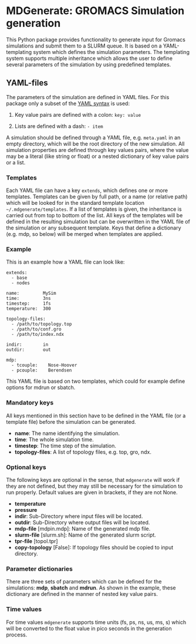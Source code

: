 # MDGenerate: GROMACS Simulation generation

This Python package provides functionality to generate input for Gromacs simulations
and submit them to a SLURM queue.
It is based on a YAML-templating system which defines the simulation parameters.
The templating system supports multiple inheritance which allows the user to define
several parameters of the simulation by using predefined templates.

## YAML-files

The parameters of the simulation are defined in YAML files.
For this package only a subset of the [YAML syntax](http://pyyaml.org/wiki/PyYAMLDocumentation#YAMLsyntax) is used:

1. Key value pairs are defined with a colon: `key: value`

2. Lists are defined with a dash: `- item`

A simulation should be defined through a YAML file, e.g. `meta.yaml` in an empty directory, which will be the root directory of the new simulation.
All simulation properties are defined through key values pairs,
where the value may be a literal (like string or float) or a nested dictionary of
key value pairs or a list.

### Templates

Each YAML file can have a key `extends`, which defines one or more templates.
Templates can be given by full path, or a name (or relative path) which will be
looked for in the standard template location `~/.mdgenerate/templates`.
If a list of templates is given, the inheritance is carried out from top to
bottom of the list.
All keys of the templates will be defined in the resulting simulation but can be overwritten in the YAML file of the simulation or any subsequent template.
Keys that define a dictionary (e.g. mdp, so below) will be merged when templates are applied.

### Example

This is an example how a YAML file can look like:
```
extends:   
  - base
  - nodes

name:         MySim
time:         3ns
timestep:     1fs
temperature:  300

topology-files:
  - /path/to/topology.top
  - /path/to/conf.gro
  - /path/to/index.ndx

indir:        in
outdir:       out

mdp:
  - tcouple:    Nose-Hoover
  - pcouple:    Berendsen

```

This YAML file is based on two templates, which could for example define options for mdrun or sbatch.

### Mandatory keys

All keys mentioned in this section have to be defined in the YAML file
(or a template file) before the simulation can be generated.

- **name**: The name identifying the simulation.
- **time**: The whole simulation time.
- **timestep**: The time step of the simulation.
- **topology-files**: A list of topology files, e.g. top, gro, ndx.

### Optional keys

The following keys are optional in the sense, that `mdgenerate` will work if they are not defined, but they may still be necessary for the simulation to run properly.
Default values are given in brackets, if they are not None.

- **temperature**
- **pressure**
- **indir**: Sub-Directory  where input files will be located.
- **outdir**: Sub-Directory where output files will be located.
- **mdp-file** [mdpin.mdp]: Name of the generated mdp file.
- **slurm-file** [slurm.sh]: Name of the generated slurm script.
- **tpr-file** [topol.tpr]
- **copy-topology** [False]: If topology files should be copied to input directory.

### Parameter dictionaries

There are three sets of parameters which can be defined for the simulations:
**mdp**, **sbatch** and  **mdrun**.
As shown in the example, these dictionary are defined in the manner of nested key value pairs.


### Time values

For time values `mdgenerate` supports time units (fs, ps, ns, us, ms, s) which will be converted to the float value in pico seconds in the generation process.
